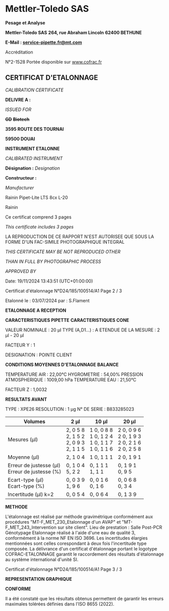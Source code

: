 # **Mettler-Toledo SAS**

**Pesage et Analyse**

**Mettler-Toledo SAS**
**264, rue Abraham Lincoln**
**62400 BETHUNE**

**E-Mail : service-pipette.fr@mt.com**

Accréditation

N°2-1528
Portée disponible
sur www.cofrac.fr
## **CERTIFICAT D'ETALONNAGE**

_CALIBRATION CERTIFICATE_


**DELIVRE A :**

_ISSUED FOR_


~~**GD**~~ ~~**Biotech**~~

**3595 ROUTE DES TOURNAI**

**59500 DOUAI**


**INSTRUMENT ETALONNE**

_CALIBRATED INSTRUMENT_


**Désignation :**
_Designation_

**Constructeur :**

_Manufacturer_


Rainin Pipet-Lite LTS 8cx L-20

Rainin



Ce certificat comprend 3 pages

_This certificate includes 3 pages_

LA REPRODUCTION DE CE RAPPORT N'EST AUTORISEE QUE SOUS
LA FORME D'UN FAC-SIMILE PHOTOGRAPHIQUE INTEGRAL

_THIS CERTIFICATE MAY BE NOT REPRODUCED OTHER_

_THAN IN FULL BY PHOTOGRAPHIC PROCESS_


_APPROVED BY_

Date: 19/11/2024 13:43:51 (UTC+01:00:00)

Certificat d'étalonnage N°D24/185/100514/A1  Page 2 / 3

Etalonné le : 03/07/2024 par : S.Flament

**ETALONNAGE A RECEPTION**

**CARACTERISTIQUES PIPETTE** **CARACTERISTIQUES CONE**


VALEUR NOMINALE : 20 µl
TYPE (A,D1...) : A
ETENDUE DE LA MESURE : 2 µl - 20 µl

FACTEUR Y : 1


DESIGNATION : POINTE CLIENT


**CONDITIONS MOYENNES D'ETALONNAGE** **BALANCE**


TEMPERATURE AIR : 22,00°C
HYGROMETRIE : 54,00%
PRESSION ATMOSPHERIQUE : 1009,00 hPa
TEMPERATURE EAU : 21,50°C

FACTEUR Z : 1,0032

**RESULTATS AVANT**


TYPE : XPE26
RESOLUTION : 1 µg
N° DE SERIE : B833285023










|Volumes|2 µl|10 µl|20 µl|
|---|---|---|---|
|Mesures (µl)|2, 0 5 8<br>2, 1 5 2<br>2, 0 9 3<br>2, 1 1 5|1 0, 0 8 8<br>1 0, 1 2 4<br>1 0, 1 1 7<br>1 0, 1 1 6|2 0, 0 9 6<br>2 0, 1 9 3<br>2 0, 2 1 6<br>2 0, 2 5 8|
|Moyenne (µl)|2, 1 0 4|1 0, 1 1 1|2 0, 1 9 1|
|Erreur de justesse (µl)<br>Erreur de justesse (%)|0, 1 0 4<br>5, 2 2|0, 1 1 1<br>1, 1 1|0, 1 9 1<br>0, 9 5|
|Ecart-type (µl)<br>Ecart-type (%)|0, 0 3 9<br>1, 9 6|0, 0 1 6<br>0, 1 6|0, 0 6 8<br>0, 3 4|
|Incertitude (µl) k=2|0, 0 5 4|0, 0 6 4|0, 1 3 9|


**METHODE**

L'étalonnage est réalisé par méthode gravimétrique conformément aux procédures "MT-F_MET_230_Etalonnage d'un AVAP" et
"MT-F_MET_243_Intervention sur site client".
Lieu de prestation : Salle Post-PCR Génotypage
Etalonnage réalisé à l'aide d'une eau de qualité 3, conformément à la norme NF EN ISO 3696.
Les incertitudes élargies mentionnées sont celles corespondant à deux fois l'incertitude type composée.
La délivrance d'un certificat d'étalonnage portant le logotype COFRAC-ETALONNAGE garantit le raccordement des résultats d'étalonnage au système
international d'unité SI.

Certificat d'étalonnage N°D24/185/100514/A1  Page 3 / 3

**REPRESENTATION GRAPHIQUE**

**CONFORME**

Il a été constaté que les résultats obtenus permettent de garantir les erreurs maximales tolérées définies dans l'ISO 8655 (2022).

